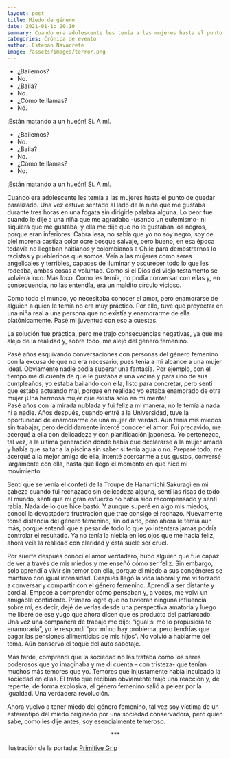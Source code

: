 ```yaml
---
layout: post
title: Miedo de género
date: 2021-01-1o 20:10
summary: Cuando era adolescente les temía a las mujeres hasta el punto de quedar paralizado. Una vez estuve sentado al lado de la niña que me gustaba durante tres horas en una fogata sin dirigirle palabra alguna.
categories: Crónica de evento
author: Esteban Navarrete
image: /assets/images/terror.png
---
```


- ¿Bailemos?
- No.
- ¿Baila?
- No.
- ¿Cómo te llamas?
- No.

¡Están matando a un hueón!
 Sí. A mí.


- ¿Bailemos?
- No.
- ¿Baila?
- No.
- ¿Cómo te llamas?
- No.

¡Están matando a un hueón!
Sí. A mí.

Cuando era adolescente les temía a las mujeres hasta el punto de quedar paralizado. Una vez estuve sentado al lado de la niña que me gustaba durante tres horas en una fogata sin dirigirle palabra alguna. Lo peor fue cuando le dije a una niña que me agradaba -usando un eufemismo- ni siquiera que me gustaba, y ella me dijo que no le gustaban los negros, porque eran inferiores. Cabra lesa, no sabía que yo no soy negro, soy de piel morena castiza color ocre bosque salvaje, pero bueno, en esa época todavía no llegaban haitianos y colombianos a Chile para demostrarnos lo racistas y pueblerinos que somos.
Veía a las mujeres como seres angelicales y terribles, capaces de iluminar y oscurecer todo lo que les rodeaba, ambas cosas a voluntad. Como si el Dios del viejo testamento se volviera loco. Más loco. Como les temía, no podía conversar con ellas y, en consecuencia, no las entendía, era un maldito círculo vicioso.

Como todo el mundo, yo necesitaba conocer el amor, pero enamorarse de alguien a quien le temía no era muy práctico.  Por ello, tuve que proyectar en una niña real a una persona que no existía y enamorarme de ella platónicamente. Pasé mi juventud con eso a cuestas.

La solución fue práctica, pero me trajo consecuencias negativas, ya que me alejó de la realidad y, sobre todo, me alejó del género femenino.

Pasé años esquivando conversaciones con personas del género femenino con la excusa de que no era necesario, pues tenía a mi alcance a una mujer ideal. Obviamente nadie podía superar una fantasía. Por ejemplo, con el tiempo me di cuenta de que le gustaba a una vecina y para uno de sus cumpleaños, yo estaba bailando con ella, listo para concretar, pero sentí que estaba actuando mal, porque en realidad yo estaba enamorado de otra mujer ¡Una hermosa mujer que existía solo en mi mente!  
Pasé años con la mirada nublada y fui feliz a mi manera, no le temía a nada ni a nadie.
Años después, cuando entré a la Universidad, tuve la oportunidad de enamorarme de una mujer de verdad. Aún tenía mis miedos sin trabajar, pero decididamente intenté conocer el amor. Fui precavido, me acerqué a ella con delicadeza y con planificación japonesa.
Yo pertenezco, tal vez, a la última generación donde había que declararse a la mujer amada y había que saltar a la piscina sin saber si tenía agua o no. Preparé todo, me acerqué a la mejor amiga de ella, intenté acercarme a sus gustos, conversé largamente con ella, hasta que llegó el momento en que hice mi movimiento.

Sentí que se venía el confeti de la Troupe de Hanamichi Sakuragi en mi cabeza cuando fui rechazado sin delicadeza alguna, sentí las risas de todo el mundo, sentí que mi gran esfuerzo no había sido recompensado y sentí rabia.
Nada de lo que hice bastó. Y aunque superé en algo mis miedos, conocí la devastadora frustración que trae consigo el rechazo.
Nuevamente tomé distancia del género femenino, sin odiarlo, pero ahora le temía aún más, porque entendí que a pesar de todo lo que yo intentara jamás podría controlar el resultado. Ya no tenía la niebla en los ojos que me hacía feliz, ahora veía la realidad con claridad y ésta suele ser cruel.

Por suerte después conocí el amor verdadero, hubo alguien que fue capaz de ver a través de mis miedos y me enseñó cómo ser feliz. Sin embargo, solo aprendí a vivir sin temor con ella, porque el miedo a sus congéneres se mantuvo con igual intensidad.
Después llegó la vida laboral y me vi forzado a conversar y compartir con el género femenino.  Aprendí a ser distante y cordial. Empecé a comprender cómo pensaban y, a veces, me volví un amigable confidente. Primero logré que no tuvieran ninguna influencia sobre mí, es decir, dejé de verlas desde una perspectiva amatoria y luego me liberé de ese yugo que ahora dicen que es producto del patriarcado. Una vez una compañera de trabajo me dijo: “igual si me lo propusiera te enamoraría”, yo le respondí “por mí no hay problema, pero tendrías que pagar las pensiones alimenticias de mis hijos”. No volvió a hablarme del tema. Aún conservo el toque del auto sabotaje.

Más tarde, comprendí que la sociedad no las trataba como los seres poderosos que yo imaginaba y me di cuenta – con tristeza- que tenían muchos más temores que yo. Temores que injustamente había inculcado la sociedad en ellas. El trato que recibían obviamente trajo una reacción y, de repente, de forma explosiva, el género femenino salió a pelear por la igualdad. Una verdadera revolución.

Ahora vuelvo a tener miedo del género femenino, tal vez soy víctima de un estereotipo del miedo originado por una sociedad conservadora, pero quien sabe, como les dije antes, soy esencialmente temeroso.


<center> *** </center>

Ilustración de la portada: [Primitive Grip](https://www.primitivegrip.com/)
